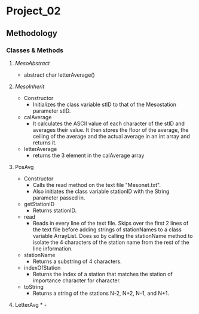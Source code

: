 # Project_02
## Methodology
### Classes & Methods
1. _MesoAbstract_
	* abstract char letterAverage()
	
2. _MesoInherit_
	* Constructor
		- Initializes the class variable stID to that of the Mesostation parameter
		stID.
	* calAverage
		- It calculates the ASCII value of each character of the stID and averages 
			their value. It then stores the floor of the average, the ceiling of the average
			and the actual average in an int array and returns it.
	* letterAverage
		- returns the 3 element in the calAverage array
		
3. PosAvg
	* Constructor
		- Calls the read method on the text file "Mesonet.txt".
		- Also initiates the class variable stationID with the String parameter passed in.
	* getStationID
		- Returns stationID.
	* read
		-  Reads in every line of the text file. Skips over the first 2 lines of the text file
			before adding strings of stationNames to a class variable ArrayList. Does so by 
			calling the stationName method to isolate the 4 characters of the station name from
			the rest of the line information.
	* stationName
		- Returns a substring of 4 characters.
	* indexOfStation
		- Returns the index of a station that matches the station of importance character for
			character.
	* toString
		- Returns a string of the stations N-2, N+2, N-1, and N+1.

4. LetterAvg
	*
		-		